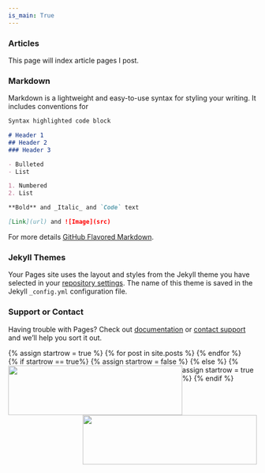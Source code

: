 ```yaml
---
is_main: True
---
```

### Articles

This page will index article pages I post.

### Markdown

Markdown is a lightweight and easy-to-use syntax for styling your writing. It includes conventions for

```markdown
Syntax highlighted code block

# Header 1
## Header 2
### Header 3

- Bulleted
- List

1. Numbered
2. List

**Bold** and _Italic_ and `Code` text

[Link](url) and ![Image](src)
```

For more details [GitHub Flavored Markdown](https://guides.github.com/features/mastering-markdown/).

### Jekyll Themes

Your Pages site uses the layout and styles from the Jekyll theme you have selected in your [repository settings](https://github.com/UncannyMisc/UncannyMisc.github.io/settings). The name of this theme is saved in the Jekyll `_config.yml` configuration file.

### Support or Contact

Having trouble with Pages? Check out [documentation](https://help.github.com/categories/github-pages-basics/) or [contact support](https://github.com/contact) and we’ll help you sort it out.

<div style = "width: -webkit-fill-available;">
  {% assign startrow = true %}
  {% for post in site.posts %}
    <div style = "width = 100%; float:left;">
		{% if startrow == true%}
			<div style = "width: 70%; float:left;" href="{{ post.url }}" title = "{{ post.title }}">
				<img style = "object-fit: cover; width: 100%; height: 100px;" src = "{{ post.post_image }}">
			</div>
			{% assign startrow = false %}
		{% else %}
			<div style = "width: 70%; float:right;" href="{{ post.url }}" title = "{{ post.title }}">
				<img style = "object-fit: cover; width: 100%; height: 100px;" src = "{{ post.post_image }}">
			</div>
			{% assign startrow = true %}
		{% endif %}
    </div>
  {% endfor %}
</div>